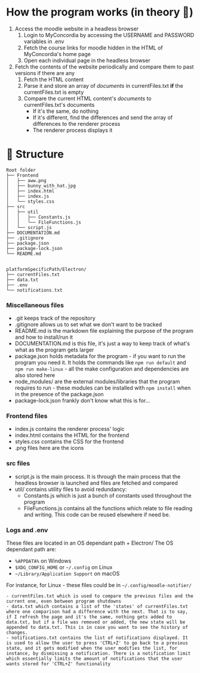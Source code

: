 # How the program works (in theory :eyes:)
1. Access the moodle website in a headless browser
    1. Login to MyConcordia by accessing the USERNAME and PASSWORD variables in .env
    2. Fetch the course links for moodle hidden in the HTML of MyConcordia's home page
    3. Open each individual page in the headless browser
2. Fetch the contents of the website periodically and compare them to past versions if there are any
    1. Fetch the HTML content
    2. Parse it and store an array of *documents* in currentFiles.txt **if** the currentFiles.txt is empty
    3. Compare the current HTML content's *documents* to currentFiles.txt's documents
        - If it's the same, do nothing
        - If it's different, find the differences and send the array of differences to the renderer process
        - The renderer process displays it
# :file_folder: Structure
```
Root folder
├── Frontend
│   ├── aww.png
│   ├── bunny_with_hat.jpg
│   ├── index.html
│   ├── index.js
│   └── styles.css
├── src
│   ├── util
│   │   ├── Constants.js
│   │   └── FileFunctions.js
│   └── script.js
├── DOCUMENTATION.md
├── .gitignore
├── package.json
├── package-lock.json
└── README.md


platformSpecificPath/Electron/
├── currentFiles.txt
├── data.txt
├── .env
└── notifications.txt
```
### Miscellaneous files
- .git keeps track of the repository
- .gitignore allows us to set what we don't want to be tracked
- README.md is the markdown file explaining the purpose of the program and how to install/run it
- DOCUMENTATION.md is this file, it's just a way to keep track of what's what as the program gets larger
- package.json holds metadata for the program - if you want to run the program you need it. It holds the commands like `npm run default` and `npm run make-linux` - all the make configuration and dependencies are also stored here
- node_modules/ are the external modules/libraries that the program requires to run - these modules can be installed with `npm install` when in the presence of the package.json
- package-lock.json frankly don't know what this is for...

### Frontend files
- index.js contains the renderer process' logic 
- index.html contains the HTML for the frontend
- styles.css contains the CSS for the frontend
- .png files here are the icons

### src files
- script.js is the main process. It is through the main process that the headless browser is launched and files are fetched and compared
- util/ contains utility files to avoid redundancy:
    - Constants.js which is just a bunch of constants used throughout the program
    - FileFunctions.js contains all the functions which relate to file reading and writing. This code can be reused elsewhere if need be.

### Logs and .env
These files are located in an OS dependant path + Electron/
The OS dependant path are:
- `%APPDATA%` on Windows
- `$XDG_CONFIG_HOME` or `~/.config` on Linux
- `~/Library/Application Support` on macOS

For instance, for Linux - these files could be in `~/.config/moodle-notifier/`

    - currentFiles.txt which is used to compare the previous files and the current one, even between program shutdowns
    - data.txt which contains a list of the 'states' of currentFiles.txt where one comparison had a difference with the next. That is to say, if I refresh the page and it's the same, nothing gets added to data.txt, but if a file was removed or added, the new state will be appended to data.txt. This is in case you want to see the history of changes.
    - notifications.txt contains the list of notifications displayed. It is used to allow the user to press 'CTRL+Z' to go back to a previous state, and it gets modified when the user modifies the list, for instance, by dismissing a notification. There is a notification limit which essentially limits the amount of notifications that the user wants stored for 'CTRL+Z' functionality
